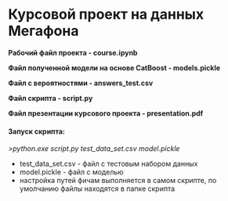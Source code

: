# Курсовой проект на данных Мегафона

**Рабочий файл проекта - course.ipynb**

**Файл полученной модели на основе CatBoost - models.pickle**

**Файл с вероятностями - answers_test.csv**

**Файл скрипта - script.py**

**Файл презентации курсового проекта - presentation.pdf**

#### Запуск скрипта: ####
*>python.exe script.py test_data_set.csv model.pickle*<br>
<ul>	
	<li>test_data_set.csv - файл с тестовым набором данных
	<li>model.pickle - файл с моделью
	<li>настройка путей фичам выполняется в самом скрипте, по умолчанию файлы находятся в папке скрипта
</ul>



